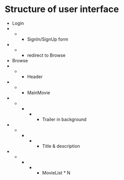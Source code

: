 # Structure of user interface

- Login
- - - SignIn/SignUp form
- - - redirect to Browse
- Browse
- - - Header
- - - MainMovie
- - - - - Trailer in background
- - - - - Title & description
- - - - - MovieList \* N
